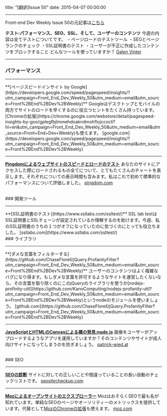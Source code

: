 title: "[翻訳]Issue 50"
date: 2015-04-07 00:00:00

---
Front-end Dev Weekly Issue 50の元記事は[こちら](https://frontenddevweekly.curated.co/issues/50)

**テスト:パフォーマンス、SEO、SSL、そして、ユーザーのコンテンツ**
今週の内容は全てテストについてです。
・ページロードのテストツール
・SEOとページランクのチェック
・SSL証明書のテスト
・ユーザーが不正に作成したコンテンツをブロックすること
どんなツールを使っていますか？
[Galen Vinter](https://twitter.com/gvinter)

<hr>

### パフォーマンス
<hr>
**[ページスピードインサイト by Google](https://developers.google.com/speed/pagespeed/insights/?utm_campaign=Front_End_Dev_Weekly_50&utm_medium=email&utm_source=Front%2BEnd%2BDev%2BWeekly)**
Googleはデスクトップとモバイルの両方でサイトのロードを早くするのに役立つヒントをたくさん持っています。[Chromeの拡張](https://chrome.google.com/webstore/detail/pagespeed-insights-by-goo/gplegfbjlmmehdoakndmohflojccocli?hl=en&utm_campaign=Front_End_Dev_Weekly_50&utm_medium=email&utm_source=Front+End+Dev+Weekly)も使えます。
[google.com](https://developers.google.com/speed/pagespeed/insights/?utm_campaign=Front_End_Dev_Weekly_50&utm_medium=email&utm_source=Front%2BEnd%2BDev%2BWeekly)

---
**[Pingdomによるウェブサイトのスピードとロードのテスト](http://tools.pingdom.com/fpt/?utm_campaign=Front_End_Dev_Weekly_50&utm_medium=email&utm_source=Front%2BEnd%2BDev%2BWeekly)**
あなたのサイトにアクセスした際にロードされるもの全てについて、とてもたくさんのチャートを表示します。それぞれについての表示時間も含みます。私はこれで初めて標準的なパフォーマンスについて評価しました。
[pingdom.com](http://tools.pingdom.com/fpt/?utm_campaign=Front_End_Dev_Weekly_50&utm_medium=email&utm_source=Front%2BEnd%2BDev%2BWeekly)

<br>
### 開発ツール
<hr>
**[SSL証明書のテスト](https://www.ssllabs.com/ssltest/)**
SSL lab testはSSL証明書とSSLチェーンが設定されているか理解するのを助けます。今週、私のSSL証明書のうちの１つがオフになっていたのに気づくのにとっても役立ちました。
[ssllabs.com](https://www.ssllabs.com/ssltest/)

<br>
### ライブラリ
<hr>
**[ダメな言葉をフィルターする](https://github.com/ChaseFlorell/jQuery.ProfanityFilter?utm_campaign=Front_End_Dev_Weekly_50&utm_medium=email&utm_source=Front%2BEnd%2BDev%2BWeekly)**
ユーザーのコンテンツはよく複雑なバグになり得ます。もしダメな言葉を許可するようなサイトを運営したくないなら、その言葉を取り除くのにこのjQueryのライブラリを使うか[nodejs-profinity-util](https://github.com/KanoComputing/nodejs-profanity-util?utm_campaign=Front_End_Dev_Weekly_50&utm_medium=email&utm_source=Front%2BEnd%2BDev%2BWeekly)というnodeのモジュールを使いましょう。
[github.com](https://github.com/ChaseFlorell/jQuery.ProfanityFilter?utm_campaign=Front_End_Dev_Weekly_50&utm_medium=email&utm_source=Front%2BEnd%2BDev%2BWeekly)

---
**[JavaScriptとHTMLのCanvasによる裸の発見:nude.js](http://www.patrick-wied.at/static/nudejs/?utm_campaign=Front_End_Dev_Weekly_50&utm_medium=email&utm_source=Front%2BEnd%2BDev%2BWeekly)**
画像をユーザーがアップロードするようなアプリを運用していますか？そのコンテンツやサイトが成人向けサイトになってしまうのを防ぎましょう。
[patrick-wied.at](http://www.patrick-wied.at/static/nudejs/?utm_campaign=Front_End_Dev_Weekly_50&utm_medium=email&utm_source=Front%2BEnd%2BDev%2BWeekly)

<br>
### SEO
<hr>

**[SEOの診断](http://seositecheckup.com/?utm_campaign=Front_End_Dev_Weekly_50&utm_medium=email&utm_source=Front%2BEnd%2BDev%2BWeekly)**
サイトに対しての正しいことや間違っていることの長い自動のチェックリストです。
[seositecheckup.com](http://seositecheckup.com/?utm_campaign=Front_End_Dev_Weekly_50&utm_medium=email&utm_source=Front%2BEnd%2BDev%2BWeekly)

---
**[Mozによるオープンサイトのエクスプローラー](https://moz.com/researchtools/ose/?utm_campaign=Front_End_Dev_Weekly_50&utm_medium=email&utm_source=Front%2BEnd%2BDev%2BWeekly)**
MozはおそらくSEOで最も名が知れています。単純なSEOのページやオーソリティーのメトリックスを提供しています。代替として[MozのChromeの拡張](https://chrome.google.com/webstore/detail/mozbar/eakacpaijcpapndcfffdgphdiccmpknp?hl=en&utm_campaign=Front_End_Dev_Weekly_50&utm_medium=email&utm_source=Front+End+Dev+Weekly)も使えます。
[moz.com](https://moz.com/researchtools/ose/?utm_campaign=Front_End_Dev_Weekly_50&utm_medium=email&utm_source=Front%2BEnd%2BDev%2BWeekly)